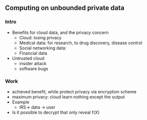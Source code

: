 ## Computing on unbounded private data

### Intro
- Benefits for cloud data, and the privacy concern
  - Cloud: losing privacy
  - Medical data: for research, to drug discovery, disease control
  - Social networking data:
  - Financial data
- Untrusted cloud
  - insider attack
  - software bugs
  
### Work
- achieved benefit, while protect privacy via encryption scheme
- maximum privacy: cloud learn nothing except the output
- Example
  - IRS-> data -> user
- Is it possible to decrypt that only reveal f(X)

### 
